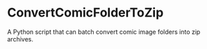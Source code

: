 # ConvertComicFolderToZip
A Python script that can batch convert comic image folders into zip archives.
